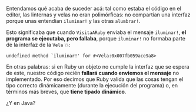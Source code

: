 Entendamos qué acaba de suceder acá: tal como estaba el código en el editor, las linternas y velas no eran polimórficas: no compartían una interfaz porque unas entendían `iluminar!` y las otras `alumbrar!`. 

Esto significaba que cuando `VisitaARuby` enviaba el mensaje `iluminar!`, **el programa se ejecutaba, pero fallaba**, porque `iluminar!` no formaba parte de la interfaz de la `Vela` :boom:: 

```
undefined method `iluminar!' for #<Vela:0x007fb059ace9a8>
```

En otras palabras: si en Ruby un objeto no cumple la interfaz que se espera de este, nuestro código recién **fallará cuando enviemos el mensaje** no implementado. Por eso decímos que Ruby valida que las cosas tengan el tipo correcto dinámicamente (durante la ejecución del programa) o, en términos más breves, que **tiene tipado dinámico**.

¿Y en Java?